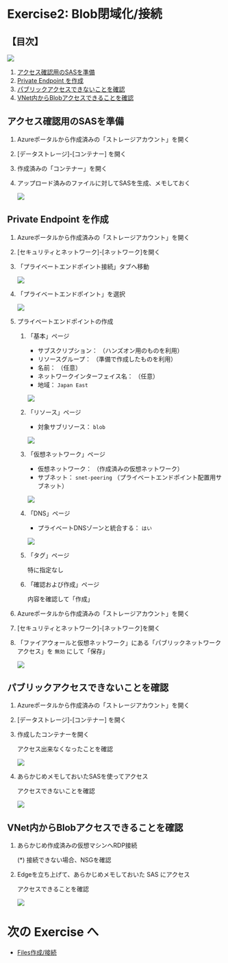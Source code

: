 # Exercise2: Blob閉域化/接続

## 【目次】

![](images/ex02-0000-blob.png)

1. [アクセス確認用のSASを準備](#アクセス確認用のsasを準備)
1. [Private Endpoint を作成](#private-endpoint-を作成)
1. [パブリックアクセスできないことを確認](#パブリックアクセスできないことを確認)
1. [VNet内からBlobアクセスできることを確認](#vnet内からblobアクセスできることを確認)


## アクセス確認用のSASを準備

1. Azureポータルから作成済みの「ストレージアカウント」を開く

1. [データストレージ]-[コンテナー] を開く

1. 作成済みの「コンテナー」を開く

1. アップロード済みのファイルに対してSASを生成、メモしておく

    ![](images/ex02-0001-blob.png)


## Private Endpoint を作成

1. Azureポータルから作成済みの「ストレージアカウント」を開く

1. [セキュリティとネットワーク]-[ネットワーク]を開く

1. 「プライベートエンドポイント接続」タブへ移動

    ![](images/ex02-0101-blob.png)

1. 「プライベートエンドポイント」を選択

    ![](images/ex02-0102-blob.png)

1. プライベートエンドポイントの作成

    1. 「基本」ページ

        * サブスクリプション： （ハンズオン用のものを利用）
        * リソースグループ： （準備で作成したものを利用）
        * 名前： （任意）
        * ネットワークインターフェイス名： （任意）
        * 地域： `Japan East`

        ![](images/ex02-0103-blob.png)

    1. 「リソース」ページ

        * 対象サブリソース： `blob`

        ![](images/ex02-0104-blob.png)

    1. 「仮想ネットワーク」ページ

        * 仮想ネットワーク： （作成済みの仮想ネットワーク）
        * サブネット： `snet-peering` （プライベートエンドポイント配置用サブネット）

        ![](images/ex02-0105-blob.png)

    1. 「DNS」ページ

        * プライベートDNSゾーンと統合する： `はい`

        ![](images/ex02-0106-blob.png)

    1. 「タグ」ページ

        特に指定なし

    1. 「確認および作成」ページ

        内容を確認して「作成」


1. Azureポータルから作成済みの「ストレージアカウント」を開く

1. [セキュリティとネットワーク]-[ネットワーク]を開く

1. 「ファイアウォールと仮想ネットワーク」にある「パブリックネットワークアクセス」を `無効` にして「保存」

    ![](images/ex02-0107-blob.png)


## パブリックアクセスできないことを確認

1. Azureポータルから作成済みの「ストレージアカウント」を開く

1. [データストレージ]-[コンテナー] を開く

1. 作成したコンテナーを開く

    アクセス出来なくなったことを確認

    ![](images/ex02-0201-blob.png)

1. あらかじめメモしておいたSASを使ってアクセス

    アクセスできないことを確認

    ![](images/ex02-0202-blob.png)


## VNet内からBlobアクセスできることを確認

1. あらかじめ作成済みの仮想マシンへRDP接続

    (*) 接続できない場合、NSGを確認

1. Edgeを立ち上げて、あらかじめメモしておいた SAS にアクセス

    アクセスできることを確認

    ![](images/ex02-0301-blob.png)


# 次の Exercise へ

* [Files作成/接続](exercise03.md)

